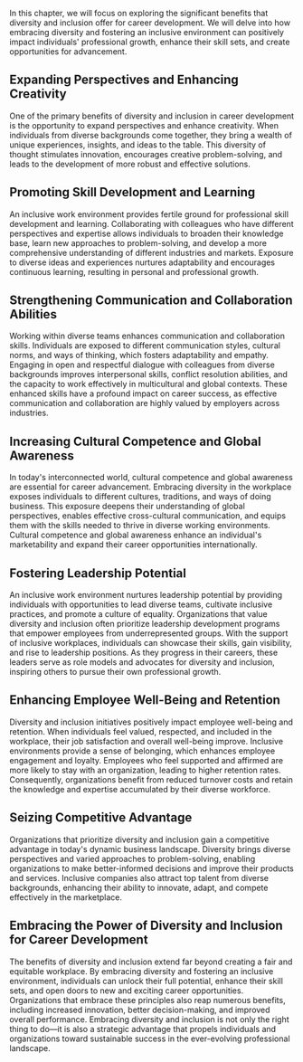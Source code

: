 
In this chapter, we will focus on exploring the significant benefits that diversity and inclusion offer for career development. We will delve into how embracing diversity and fostering an inclusive environment can positively impact individuals' professional growth, enhance their skill sets, and create opportunities for advancement.

## Expanding Perspectives and Enhancing Creativity

One of the primary benefits of diversity and inclusion in career development is the opportunity to expand perspectives and enhance creativity. When individuals from diverse backgrounds come together, they bring a wealth of unique experiences, insights, and ideas to the table. This diversity of thought stimulates innovation, encourages creative problem-solving, and leads to the development of more robust and effective solutions.

## Promoting Skill Development and Learning

An inclusive work environment provides fertile ground for professional skill development and learning. Collaborating with colleagues who have different perspectives and expertise allows individuals to broaden their knowledge base, learn new approaches to problem-solving, and develop a more comprehensive understanding of different industries and markets. Exposure to diverse ideas and experiences nurtures adaptability and encourages continuous learning, resulting in personal and professional growth.

## Strengthening Communication and Collaboration Abilities

Working within diverse teams enhances communication and collaboration skills. Individuals are exposed to different communication styles, cultural norms, and ways of thinking, which fosters adaptability and empathy. Engaging in open and respectful dialogue with colleagues from diverse backgrounds improves interpersonal skills, conflict resolution abilities, and the capacity to work effectively in multicultural and global contexts. These enhanced skills have a profound impact on career success, as effective communication and collaboration are highly valued by employers across industries.

## Increasing Cultural Competence and Global Awareness

In today's interconnected world, cultural competence and global awareness are essential for career advancement. Embracing diversity in the workplace exposes individuals to different cultures, traditions, and ways of doing business. This exposure deepens their understanding of global perspectives, enables effective cross-cultural communication, and equips them with the skills needed to thrive in diverse working environments. Cultural competence and global awareness enhance an individual's marketability and expand their career opportunities internationally.

## Fostering Leadership Potential

An inclusive work environment nurtures leadership potential by providing individuals with opportunities to lead diverse teams, cultivate inclusive practices, and promote a culture of equality. Organizations that value diversity and inclusion often prioritize leadership development programs that empower employees from underrepresented groups. With the support of inclusive workplaces, individuals can showcase their skills, gain visibility, and rise to leadership positions. As they progress in their careers, these leaders serve as role models and advocates for diversity and inclusion, inspiring others to pursue their own professional growth.

## Enhancing Employee Well-Being and Retention

Diversity and inclusion initiatives positively impact employee well-being and retention. When individuals feel valued, respected, and included in the workplace, their job satisfaction and overall well-being improve. Inclusive environments provide a sense of belonging, which enhances employee engagement and loyalty. Employees who feel supported and affirmed are more likely to stay with an organization, leading to higher retention rates. Consequently, organizations benefit from reduced turnover costs and retain the knowledge and expertise accumulated by their diverse workforce.

## Seizing Competitive Advantage

Organizations that prioritize diversity and inclusion gain a competitive advantage in today's dynamic business landscape. Diversity brings diverse perspectives and varied approaches to problem-solving, enabling organizations to make better-informed decisions and improve their products and services. Inclusive companies also attract top talent from diverse backgrounds, enhancing their ability to innovate, adapt, and compete effectively in the marketplace.

## Embracing the Power of Diversity and Inclusion for Career Development

The benefits of diversity and inclusion extend far beyond creating a fair and equitable workplace. By embracing diversity and fostering an inclusive environment, individuals can unlock their full potential, enhance their skill sets, and open doors to new and exciting career opportunities. Organizations that embrace these principles also reap numerous benefits, including increased innovation, better decision-making, and improved overall performance. Embracing diversity and inclusion is not only the right thing to do—it is also a strategic advantage that propels individuals and organizations toward sustainable success in the ever-evolving professional landscape.
